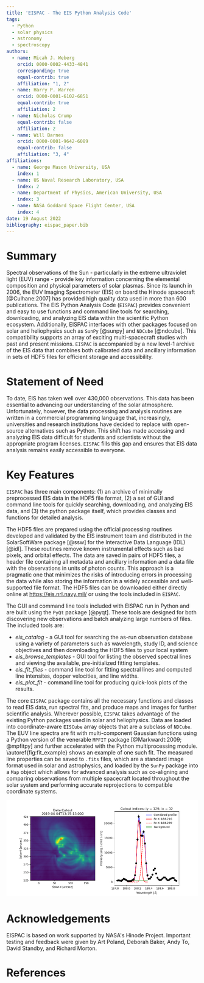 ```yaml
---
title: 'EISPAC - The EIS Python Analysis Code'
tags:
  - Python
  - solar physics
  - astronomy
  - spectroscopy
authors:
  - name: Micah J. Weberg
    orcid: 0000-0002-4433-4841
    corresponding: true
    equal-contrib: true
    affiliation: "1, 2"
  - name: Harry P. Warren
    orcid: 0000-0001-6102-6851
    equal-contrib: true
    affiliation: 2
  - name: Nicholas Crump
    equal-contrib: false
    affiliation: 2
  - name: Will Barnes
    orcid: 0000-0001-9642-6089
    equal-contrib: false
    affiliation: "3, 4"
affiliations:
  - name: George Mason University, USA
    index: 1
  - name: US Naval Research Laboratory, USA
    index: 2
  - name: Department of Physics, American University, USA
    index: 3
  - name: NASA Goddard Space Flight Center, USA
    index: 4
date: 19 August 2022
bibliography: eispac_paper.bib
---
```


# Summary
Spectral observations of the Sun - particularly in the extreme ultraviolet light (EUV) range - provide key information concerning the elemental composition and physical parameters of solar plasmas. Since its launch in 2006, the EUV Imaging Spectrometer (EIS) on board the Hinode spacecraft [@Culhane:2007] has provided high quality data used in more than 600 publications. The EIS Python Analysis Code (`EISPAC`) provides convenient and easy to use functions and command line tools for searching, downloading, and analyzing EIS data within the scientific Python ecosystem. Additionally, EISPAC interfaces with other packages focused on solar and heliophysics such as `SunPy` [@sunpy] and `NDCube` [@ndcube]. This compatibility supports an array of exciting multi-spacecraft studies with past and present missions. `EISPAC` is accompanied by a new level-1 archive of the EIS data that combines both calibrated data and ancillary information in sets of HDF5 files for efficient storage and accessibility.

# Statement of Need
To date, EIS has taken well over 430,000 observations. This data has been essential to advancing our understanding of the solar atmosphere. Unfortunately, however, the data processing and analysis routines are written in a commercial programming language that, increasingly, universities and research institutions have decided to replace with open-source alternatives such as Python. This shift has made accessing and analyzing EIS data difficult for students and scientists without the appropriate program licenses. `EISPAC` fills this gap and ensures that EIS data analysis remains easily accessible to everyone.

# Key Features
`EISPAC` has three main components: (1) an archive of minimally preprocessed EIS data in the HDF5 file format, (2) a set of GUI and command line tools for quickly searching, downloading, and analyzing EIS data, and (3) the python package itself, which provides classes and functions for detailed analysis.

The HDF5 files are prepared using the official processing routines developed and validated by the EIS instrument team and distributed in the SolarSoftWare package [@ssw] for the Interactive Data Language (IDL) [@idl]. These routines remove known instrumental effects such as bad pixels, and orbital effects. The data are saved in pairs of HDF5 files, a header file containing all metadata and ancillary information and a data file with the observations in units of photon counts. This approach is a pragmatic one that minimizes the risks of introducing errors in processing the data while also storing the information in a widely accessible and well-supported file format. The HDF5 files can be downloaded either directly online at https://eis.nrl.navy.mil/ or using the tools included in `EISPAC`.

The GUI and command line tools included with EISPAC run in Python and are built using the `PyQt` package [@pyqt]. These tools are designed for both discovering new observations and batch analyzing large numbers of files. The included tools are:

   * _eis_catalog_ - a GUI tool for searching the as-run observation database using a variety of parameters such as wavelength, study ID, and science objectives and then downloading the HDF5 files to your local system
   * _eis_browse_templates_ - GUI tool for listing the observed spectral lines and viewing the available, pre-initialized fitting templates.
   * _eis_fit_files_ - command line tool for fitting spectral lines and computed line intensites, dopper velocities, and line widths.
   * _eis_plot_fit_ - command line tool for producing quick-look plots of the results.

The core `EISPAC` package contains all the necessary functions and classes to read EIS data, run spectral fits, and produce maps and images for further scientific analysis. Wherever possible, `EISPAC` takes advantage of the existing Python packages used in solar and heliophysics. Data are loaded into coordinate-aware `EISCube` array objects that are a subclass of `NDCube`. The EUV line spectra are fit with multi-component Gaussian functions using a Python version of the venerable `MPFIT` package [@Markwardt:2009; @mpfitpy] and further accelerated with the Python multiprocessing module. \autoref{fig:fit_example} shows an example of one such fit. The measured line properties can be saved to `.fits` files, which are a standard image format used in solar and astrophysics, and loaded by the `SunPy` package into a `Map` object which allows for advanced analysis such as co-aligning and comparing observations from multiple spacecraft located throughout the solar system and performing accurate reprojections to compatible coordinate systems.

![Example data cutout (left) and a double-Gaussian fit profile (right) for the Fe XI 188.216 $\AA$ line observed on 4 April 2019. The red X shows the location of maximum intensity. \label{fig:fit_example}](ex_fit.png)

# Acknowledgements
EISPAC is based on work supported by NASA's Hinode Project. Important testing and feedback were given by Art Poland, Deborah Baker, Andy To, David Standby, and Richard Morton.

# References
